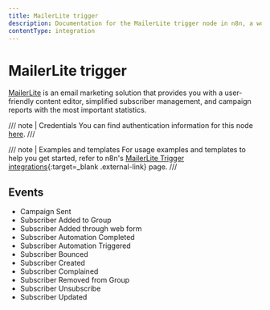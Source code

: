 ```yaml
---
title: MailerLite trigger
description: Documentation for the MailerLite trigger node in n8n, a workflow automation platform. Includes details of operations and configuration, and links to examples and credentials information.
contentType: integration
---
```


# MailerLite trigger

[MailerLite](https://www.mailerlite.com/) is an email marketing solution that provides you with a user-friendly content editor, simplified subscriber management, and campaign reports with the most important statistics.

/// note | Credentials
You can find authentication information for this node [here](/integrations/builtin/credentials/mailerlite/).
///

///  note  | Examples and templates
For usage examples and templates to help you get started, refer to n8n's [MailerLite Trigger integrations](https://n8n.io/integrations/mailerlite-trigger/){:target=_blank .external-link} page.
///

## Events

- Campaign Sent
- Subscriber Added to Group
- Subscriber Added through web form
- Subscriber Automation Completed
- Subscriber Automation Triggered
- Subscriber Bounced
- Subscriber Created
- Subscriber Complained
- Subscriber Removed from Group
- Subscriber Unsubscribe
- Subscriber Updated




